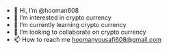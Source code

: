 - 👋 Hi, I’m @hooman608
- 👀 I’m interested in crypto currency
- 🌱 I’m currently learning crypto currency
- 💞️ I’m looking to collaborate on crypto currency
- 📫 How to reach me hoomanyousafi608@gmail.com

<!---
hooman608/hooman608 is a ✨ special ✨ repository because its `README.md` (this file) appears on your GitHub profile.
You can click the Preview link to take a look at your changes.
--->
